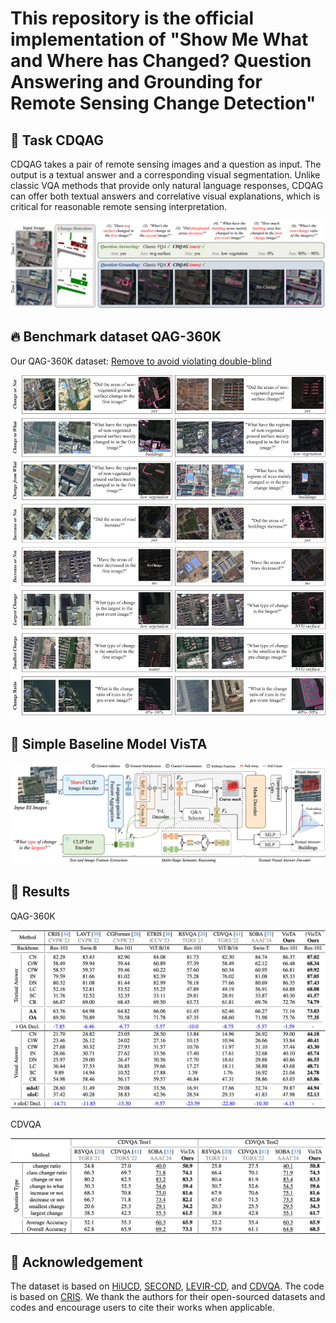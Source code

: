 # This repository is the official implementation of "Show Me What and Where has Changed? Question Answering and Grounding for Remote Sensing Change Detection"

## 👋 Task CDQAG
CDQAG takes a pair of remote sensing images and a question as input. 
The output is a textual answer and a corresponding visual segmentation. 
Unlike classic VQA methods that provide only natural language responses, CDQAG can offer both textual answers and correlative visual explanations, which is critical for reasonable remote sensing interpretation.
<p align="center">
    <img src="fig/CDQAG.png">
</p>

## 🔥 Benchmark dataset QAG-360K
Our QAG-360K dataset: [Remove to avoid violating double-blind]()
<p align="middle">
    <img src="fig/QAG360K.png">
</p>

## 🌟 Simple Baseline Model VisTA
<p align="middle">
  <img src="fig/VisTA.png">
</p>

## 🌈 Results
QAG-360K
<p align="middle">
  <img src="fig/results1.png">
</p>

CDVQA
<p align="middle">
  <img src="fig/results2.png">
</p>

## 🙏 Acknowledgement
The dataset is based on [HiUCD](https://github.com/Daisy-7/Hi-UCD-S), [SECOND](https://captain-whu.github.io/SCD/), [LEVIR-CD](https://chenhao.in/LEVIR/), and [CDVQA](https://github.com/YZHJessica/CDVQA).
The code is based on [CRIS](https://github.com/DerrickWang005/CRIS.pytorch). We thank the authors for their open-sourced datasets and codes and encourage users to cite their works when applicable.
